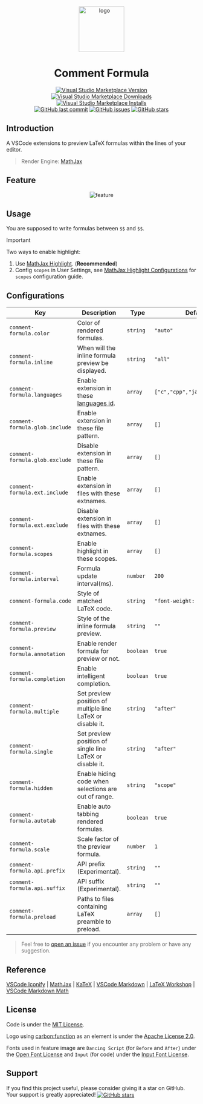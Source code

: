 <br>

<p align="center">
<img src="https://github.com/howcasperwhat/comment-formula/blob/main/assets/logo.png?raw=true" width="120" alt="logo" />
</p>

<h1 align="center">Comment Formula</h1>

<p align="center">
<a href="https://marketplace.visualstudio.com/items?itemName=howcasperwhat.comment-formula" target="__blank"><img src="https://img.shields.io/visual-studio-marketplace/v/howcasperwhat.comment-formula.svg?color=blue&amp;label=VS%20Code%20Marketplace&logo=visual-studio-code" alt="Visual Studio Marketplace Version" /></a>
<a href="https://marketplace.visualstudio.com/items?itemName=howcasperwhat.comment-formula" target="__blank"><img src="https://img.shields.io/visual-studio-marketplace/d/howcasperwhat.comment-formula.svg?color=BD976A" alt="Visual Studio Marketplace Downloads" /></a>
<a href="https://marketplace.visualstudio.com/items?itemName=howcasperwhat.comment-formula" target="__blank"><img src="https://img.shields.io/visual-studio-marketplace/i/howcasperwhat.comment-formula.svg?color=63ba83" alt="Visual Studio Marketplace Installs" /></a>
<br/>
<a href="https://github.com/howcasperwhat/comment-formula" target="__blank"><img src="https://img.shields.io/github/last-commit/howcasperwhat/comment-formula.svg?color=c977be" alt="GitHub last commit" /></a>
<a href="https://github.com/howcasperwhat/comment-formula/issues" target="__blank"><img src="https://img.shields.io/github/issues/howcasperwhat/comment-formula.svg?color=a38eed" alt="GitHub issues" /></a>
<a href="https://github.com/howcasperwhat/comment-formula" target="__blank"><img alt="GitHub stars" src="https://img.shields.io/github/stars/howcasperwhat/comment-formula?style=social"></a>
</p>

## Introduction

A VSCode extensions to preview LaTeX formulas within the lines of your editor.

> Render Engine: [MathJax](https://www.mathjax.org/)

## Feature

<p align="center">
<img src="https://github.com/howcasperwhat/comment-formula/blob/main/assets/feature.png?raw=true" alt="feature" />
</p>

## Usage

You are supposed to write formulas between `$$` and `$$`.

> [!IMPORTANT]
> Two ways to enable highlight:
> 1. Use [MathJax Highlight](https://marketplace.visualstudio.com/items?itemName=howcasperwhat.mathjax-highlight). (**Recommended**)
> 2. Config `scopes` in User Settings, see [MathJax Highlight Configurations](https://github.com/howcasperwhat/mathjax-highlight?tab=readme-ov-file#configurations) for `scopes` configuration guide.

## Configurations

<!-- configs -->

| Key                            | Description                                                                                         | Type      | Default                       |
| ------------------------------ | --------------------------------------------------------------------------------------------------- | --------- | ----------------------------- |
| `comment-formula.color`        | Color of rendered formulas.                                                                         | `string`  | `"auto"`                      |
| `comment-formula.inline`       | When will the inline formula preview be displayed.                                                  | `string`  | `"all"`                       |
| `comment-formula.languages`    | Enable extension in these [languages id](https://code.visualstudio.com/docs/languages/identifiers). | `array`   | `["c","cpp","java","python"]` |
| `comment-formula.glob.include` | Enable extension in these file pattern.                                                             | `array`   | `[]`                          |
| `comment-formula.glob.exclude` | Disable extension in these file pattern.                                                            | `array`   | `[]`                          |
| `comment-formula.ext.include`  | Enable extension in files with these extnames.                                                      | `array`   | `[]`                          |
| `comment-formula.ext.exclude`  | Disable extension in files with these extnames.                                                     | `array`   | `[]`                          |
| `comment-formula.scopes`       | Enable highlight in these scopes.                                                                   | `array`   | `[]`                          |
| `comment-formula.interval`     | Formula update interval(ms).                                                                        | `number`  | `200`                         |
| `comment-formula.code`         | Style of matched LaTeX code.                                                                        | `string`  | `"font-weight: bold;"`        |
| `comment-formula.preview`      | Style of the inline formula preview.                                                                | `string`  | `""`                          |
| `comment-formula.annotation`   | Enable render formula for preview or not.                                                           | `boolean` | `true`                        |
| `comment-formula.completion`   | Enable intelligent completion.                                                                      | `boolean` | `true`                        |
| `comment-formula.multiple`     | Set preview position of multiple line LaTeX or disable it.                                          | `string`  | `"after"`                     |
| `comment-formula.single`       | Set preview position of single line LaTeX or disable it.                                            | `string`  | `"after"`                     |
| `comment-formula.hidden`       | Enable hiding code when selections are out of range.                                                | `string`  | `"scope"`                     |
| `comment-formula.autotab`      | Enable auto tabbing rendered formulas.                                                              | `boolean` | `true`                        |
| `comment-formula.scale`        | Scale factor of the preview formula.                                                                | `number`  | `1`                           |
| `comment-formula.api.prefix`   | API prefix (Experimental).                                                                          | `string`  | `""`                          |
| `comment-formula.api.suffix`   | API suffix (Experimental).                                                                          | `string`  | `""`                          |
| `comment-formula.preload`      | Paths to files containing LaTeX preamble to preload.                                                | `array`   | `[]`                          |

<!-- configs -->

> Feel free to [open an issue](https://github.com/howcasperwhat/comment-formula/issues/new) if you encounter any problem or have any suggestion.

## Reference

[VSCode Iconify](https://github.com/howcasperwhat/comment-formula) | [MathJax](https://www.mathjax.org/) | [KaTeX](https://katex.org/) | [VSCode Markdown](https://github.com/yzhang-gh/vscode-markdown) | [LaTeX Workshop](https://github.com/James-Yu/LaTeX-Workshop) | [VSCode Markdown Math](https://github.com/microsoft/vscode/tree/main/extensions/markdown-math)

## License

Code is under the [MIT License](https://github.com/howcasperwhat/comment-formula/blob/main/LICENSE).

Logo using [carbon:function](https://github.com/carbon-design-system/carbon) as an element is under the [Apache License 2.0](https://github.com/carbon-design-system/carbon/blob/main/LICENSE).

Fonts used in feature image are `Dancing Script` (for `Before` and `After`) under the [Open Font License](https://openfontlicense.org/open-font-license-official-text/) and `Input` (for code) under the [Input Font License](https://input.djr.com/license/).

## Support

If you find this project useful, please consider giving it a star on GitHub. Your support is greatly appreciated! <a href="https://github.com/howcasperwhat/comment-formula" target="__blank"><img alt="GitHub stars" src="https://img.shields.io/badge/Github-🌟-688D78?logo=github" align="center"></a>
